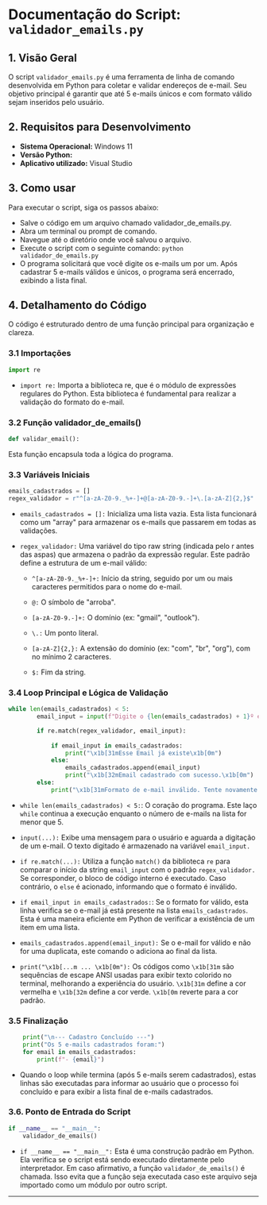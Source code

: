 # Documentação do Script: `validador_emails.py`

## **1. Visão Geral**

  O script `validador_emails.py` é uma ferramenta de linha de comando desenvolvida em Python para coletar e validar endereços de e-mail. Seu objetivo principal é garantir que até 5 e-mails únicos e com formato válido sejam inseridos pelo usuário.

## **2. Requisitos para Desenvolvimento**

* **Sistema Operacional:** Windows 11
* **Versão Python:**
* **Aplicativo utilizado:** Visual Studio

## **3. Como usar**

Para executar o script, siga os passos abaixo:

* Salve o código em um arquivo chamado validador_de_emails.py.
* Abra um terminal ou prompt de comando.
* Navegue até o diretório onde você salvou o arquivo.
* Execute o script com o seguinte comando:
  `python validador_de_emails.py`
* O programa solicitará que você digite os e-mails um por um. Após cadastrar 5 e-mails válidos e únicos, o programa será encerrado, exibindo a lista final.

## **4. Detalhamento do Código**

  O código é estruturado dentro de uma função principal para organização e clareza.

### **3.1 Importações**
```py
import re
```
* `import re:` Importa a biblioteca re, que é o módulo de expressões regulares do Python. Esta biblioteca é fundamental para realizar a validação do formato do e-mail.

### **3.2 Função validador_de_emails()**
~~~py
def validar_email():
~~~
Esta função encapsula toda a lógica do programa.

### **3.3 Variáveis Iniciais**
~~~py
emails_cadastrados = []
regex_validador = r"^[a-zA-Z0-9._%+-]+@[a-zA-Z0-9.-]+\.[a-zA-Z]{2,}$"
~~~

* `emails_cadastrados = []:` Inicializa uma lista vazia. Esta lista funcionará como um "array" para armazenar os e-mails que passarem em todas as validações.

* `regex_validador:` Uma variável do tipo raw string (indicada pelo r antes das aspas) que armazena o padrão da expressão regular. Este padrão define a estrutura de um e-mail válido:

  * `^[a-zA-Z0-9._%+-]+:` Início da string, seguido por um ou mais caracteres permitidos para o nome do e-mail.

  * `@:` O símbolo de "arroba".

  * `[a-zA-Z0-9.-]+:` O domínio (ex: "gmail", "outlook").

  * `\.:` Um ponto literal.

  * `[a-zA-Z]{2,}:` A extensão do domínio (ex: "com", "br", "org"), com no mínimo 2 caracteres.

  * `$:` Fim da string.
  
### **3.4 Loop Principal e Lógica de Validação**
~~~py
while len(emails_cadastrados) < 5:
        email_input = input(f"Digite o {len(emails_cadastrados) + 1}º e-mail e pressione Enter: ")

        if re.match(regex_validador, email_input):
            
            if email_input in emails_cadastrados:
                print("\x1b[31mEsse Email já existe\x1b[0m")
            else:
                emails_cadastrados.append(email_input)
                print("\x1b[32mEmail cadastrado com sucesso.\x1b[0m")
        else:
            print("\x1b[31mFormato de e-mail inválido. Tente novamente.\x1b[0m")
~~~

* `while len(emails_cadastrados) < 5:`: O coração do programa. Este laço `while` continua a execução enquanto o número de e-mails na lista for menor que 5.

* `input(...):` Exibe uma mensagem para o usuário e aguarda a digitação de um e-mail. O texto digitado é armazenado na variável `email_input.`

* `if re.match(...):` Utiliza a função `match()` da biblioteca `re` para comparar o início da string `email_input` com o padrão `regex_validador.` Se corresponder, o bloco de código interno é executado. Caso contrário, o `else` é acionado, informando que o formato é inválido.

* `if email_input in emails_cadastrados:`: Se o formato for válido, esta linha verifica se o e-mail já está presente na lista `emails_cadastrados`. Esta é uma maneira eficiente em Python de verificar a existência de um item em uma lista.

* `emails_cadastrados.append(email_input):` Se o e-mail for válido e não for uma duplicata, este comando o adiciona ao final da lista.

* `print("\x1b[...m ... \x1b[0m"):` Os códigos como `\x1b[31m` são sequências de escape ANSI usadas para exibir texto colorido no terminal, melhorando a experiência do usuário. `\x1b[31m` define a cor vermelha e `\x1b[32m` define a cor verde. `\x1b[0m` reverte para a cor padrão.

### **3.5 Finalização**
~~~py
    print("\n--- Cadastro Concluído ---")
    print("Os 5 e-mails cadastrados foram:")
    for email in emails_cadastrados:
        print(f"- {email}")
~~~
* Quando o loop while termina (após 5 e-mails serem cadastrados), estas linhas são executadas para informar ao usuário que o processo foi concluído e para exibir a lista final de e-mails cadastrados.
  
### **3.6. Ponto de Entrada do Script**
~~~py
if __name__ == "__main__":
    validador_de_emails()
~~~

* `if __name__ == "__main__":` Esta é uma construção padrão em Python. Ela verifica se o script está sendo executado diretamente pelo interpretador. Em caso afirmativo, a função `validador_de_emails()` é chamada. Isso evita que a função seja executada caso este arquivo seja importado como um módulo por outro script.
****
